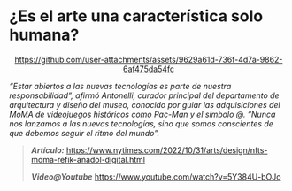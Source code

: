# ¿Es el arte una característica solo humana?

<div align=center>

https://github.com/user-attachments/assets/9629a61d-736f-4d7a-9862-6af475da54fc

</div>

*“Estar abiertos a las nuevas tecnologías es parte de nuestra responsabilidad”, afirmó Antonelli, curador principal del departamento de arquitectura y diseño del museo, conocido por guiar las adquisiciones del MoMA de videojuegos históricos como Pac-Man y el símbolo @. “Nunca nos lanzamos a las nuevas tecnologías, sino que somos conscientes de que debemos seguir el ritmo del mundo”.*

> ***Artículo:*** https://www.nytimes.com/2022/10/31/arts/design/nfts-moma-refik-anadol-digital.html
>
> ***Video@Youtube*** https://www.youtube.com/watch?v=5Y384U-bOJo
